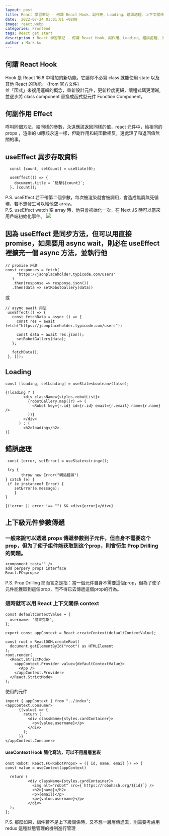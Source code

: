 ```yaml
---
layout: post
title: React 學習筆記 - 何謂 React Hook、副作用、Loading、錯誤處理、上下文關係(Context) - Part's 4
date:  2022-07-24 01:01:01 +0800
image: react.webp
categories: Frontend
tags: React get start
description : React 學習筆記 - 何謂 React Hook、副作用、Loading、錯誤處理、上下文關係(Context) - Part's 4
author : Mark ku
---
```

## 何謂 React Hook 
Hook 是 React 16.8 中增加的新功能。它讓你不必寫 class 就能使用 state 以及其他 React 的功能。 (from 官方文件)  
並「函式」來複用邏輯的概念，重新設計元件，更新粒度更細，讓程式碼更清晰, 並逐步將 class component 替換成函式型元件 Function Component。
 
## 何副作用 Effect
呼叫同個方法，給同樣的參數，永遠應該返回同樣的值，react 元件中，給相同的 props ，渲染的 ui應該永遠一樣，但副作用和純函數相反，還處理了和返回值無關的事。

## useEffect 異步存取資料
```
  const [count, setCount] = useState(0);

  useEffect(() => {
    document.title = `點擊${count}`;
  }, [count]);
```
  
P.S. useEffect 若不帶第二個參數，每次被渲染就會被調用，會造成無窮無死循環，若不想發生可以給他空 array。  
P.S. useEffect watch 空 array 時，他只會初始化一次，在 Next JS 時可以當來用戶端初始化事件。
![](https://i.imgur.com/915DCg8.png)

## 因為 useEffect 是同步方法，但可以用直接 promise，如果要用 async wait，則必在 useEffect 裡擴充一個 async 方法，並執行他
 
 ```
 // promise 用法
 const responses = fetch(
      "https://jsonplaceholder.typicode.com/users"
    )
    .then(response => response.json())
    .then(data => setRobotGallery(data))
 ```
 或  
 ```
 // async await 用法
  useEffect(() => {
    const fetchData = async () => {
      const res = await fetch("https://jsonplaceholder.typicode.com/users");      

      const data = await res.json();
      setRobotGallery(data);
    };

    fetchData();
  }, []);
 ```
 
## Loading 
```
const [loading, setLoading] = useState<boolean>(false);
```
    
```    
{!loading ? (
        <div className={styles.robotList}>
          {robotGallery.map((r) => (
            <Robot key={r.id} id={r.id} email={r.email} name={r.name} />
          ))}
        </div>
      ) : (
        <h2>loading</h2>
)}
```

## 錯誤處理
```
 const [error, setError] = useState<string>();

 try {
       throw new Error("網站錯誤")               
} catch (e) {
 if (e instanceof Error) {
    setError(e.message);
    }
}      
    
{(!error || error !== "") && <div>{error}</div>}
```

## 上下級元件參數傳遞

### 一般來說可以透過 props  傳遞參數到子元件，但自身不需要这个prop，但为了使子组件能获取到这个prop，則會衍生 Prop Drilling 的問題。

```
<component test="" />
add perpery props interface 
React.FC<props>
``` 
P.S. Prop Drilling 簡而言之是指：當一個元件自身不需要這個prop，但為了使子元件能獲取到這個prop，而不得已去傳遞這個prop的行為。

### 這時就可以用 React 上下文關係 context  
``` 
const defaultContextValue = {
  username: "阿來克斯",
};

export const appContext = React.createContext(defaultContextValue);

const root = ReactDOM.createRoot(
  document.getElementById("root") as HTMLElement
);
root.render(
  <React.StrictMode>
    <appContext.Provider value={defaultContextValue}>
      <App />
    </appContext.Provider>
  </React.StrictMode>
);
```    

使用的元件
```    
import { appContext } from "../index";
<appContext.Consumer>
      {(value) => {
        return (
          <div className={styles.cardContainer}>            
            <p>{value.username}</p>
          </div>
        );
      }}
</appContext.Consumer>
```
    
#### useContext Hook 簡化寫法，可以不用層層套崁
```
onst Robot: React.FC<RobotProps> = ({ id, name, email }) => {
const value = useContext(appContext)

  return (        
          <div className={styles.cardContainer}>
            <img alt="robot" src={`https://robohash.org/${id}`} />
            <h2>{name}</h2>
            <p>{email}</p>
            <p>{value.username}</p>
          </div>            
  );
};
```
P.S. 那麼如果，組件若不是上下級關係時，又不想一層層傳進去，則需要考慮用 redux 這種狀態管理的機制進行管理
